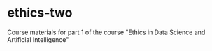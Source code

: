 # ethics-two
Course materials for part 1 of the course "Ethics in Data Science and Artificial Intelligence" 
